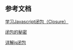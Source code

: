 ## 参考文档

[学习Javascript闭包（Closure）](http://www.ruanyifeng.com/blog/2009/08/learning_javascript_closures.html)

[闭包的秘密](http://www.gracecode.com/posts/2385.html)

[详解js闭包](http://segmentfault.com/a/1190000000652891)